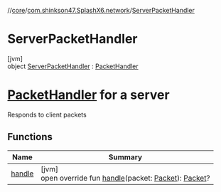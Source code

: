 //[core](../../../index.md)/[com.shinkson47.SplashX6.network](../index.md)/[ServerPacketHandler](index.md)

# ServerPacketHandler

[jvm]\
object [ServerPacketHandler](index.md) : [PacketHandler](../-packet-handler/index.md)

# [PacketHandler](../-packet-handler/index.md) for a server

Responds to client packets

## Functions

| Name | Summary |
|---|---|
| [handle](handle.md) | [jvm]<br>open override fun [handle](handle.md)(packet: [Packet](../-packet/index.md)): [Packet](../-packet/index.md)? |

